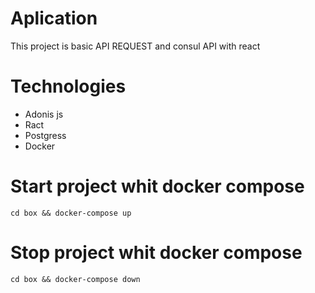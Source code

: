 # Aplication

This project is basic API REQUEST and consul API with react

# Technologies

- Adonis js
- Ract
- Postgress
- Docker

# Start project whit docker compose

```
cd box && docker-compose up
```

# Stop project whit docker compose

```
cd box && docker-compose down
```
